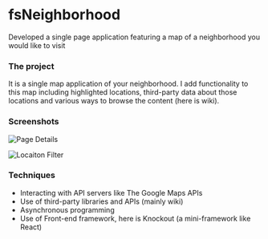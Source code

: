 # fsNeighborhood
Developed a single page application featuring a map of a neighborhood you would like to visit

### The project
It is a single map application of your neighborhood. I add functionality to this map including highlighted locations, third-party data about those locations and various ways to browse the content (here is wiki).


### Screenshots
![Page Details](/fsNeighborhood/img/details.png)

![Locaiton Filter](/fsNeighborhood/img/filter.png)

### Techniques
- Interacting with API servers like The Google Maps APIs
- Use of third-party libraries and APIs (mainly wiki)
- Asynchronous programming
- Use of Front-end framework, here is Knockout (a mini-framework like React)

